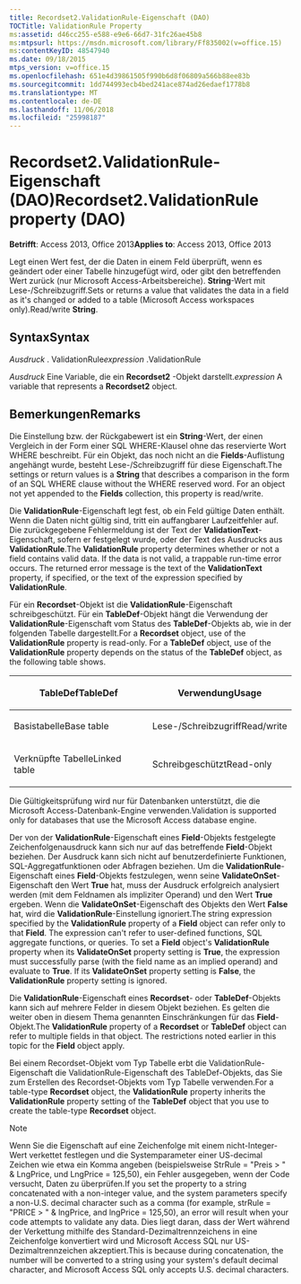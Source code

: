 ```yaml
---
title: Recordset2.ValidationRule-Eigenschaft (DAO)
TOCTitle: ValidationRule Property
ms:assetid: d46cc255-e588-e9e6-66d7-31fc26ae45b8
ms:mtpsurl: https://msdn.microsoft.com/library/Ff835002(v=office.15)
ms:contentKeyID: 48547940
ms.date: 09/18/2015
mtps_version: v=office.15
ms.openlocfilehash: 651e4d39861505f990b6d8f06809a566b88ee83b
ms.sourcegitcommit: 1dd744993ecb4bed241ace874ad26edaef1778b8
ms.translationtype: MT
ms.contentlocale: de-DE
ms.lasthandoff: 11/06/2018
ms.locfileid: "25998187"
---
```

# <a name="recordset2validationrule-property-dao"></a><span data-ttu-id="237a7-102">Recordset2.ValidationRule-Eigenschaft (DAO)</span><span class="sxs-lookup"><span data-stu-id="237a7-102">Recordset2.ValidationRule property (DAO)</span></span>


<span data-ttu-id="237a7-103">**Betrifft**: Access 2013, Office 2013</span><span class="sxs-lookup"><span data-stu-id="237a7-103">**Applies to**: Access 2013, Office 2013</span></span>

<span data-ttu-id="237a7-104">Legt einen Wert fest, der die Daten in einem Feld überprüft, wenn es geändert oder einer Tabelle hinzugefügt wird, oder gibt den betreffenden Wert zurück (nur Microsoft Access-Arbeitsbereiche). **String**-Wert mit Lese-/Schreibzugriff.</span><span class="sxs-lookup"><span data-stu-id="237a7-104">Sets or returns a value that validates the data in a field as it's changed or added to a table (Microsoft Access workspaces only).Read/write **String**.</span></span>

## <a name="syntax"></a><span data-ttu-id="237a7-105">Syntax</span><span class="sxs-lookup"><span data-stu-id="237a7-105">Syntax</span></span>

<span data-ttu-id="237a7-106">*Ausdruck* . ValidationRule</span><span class="sxs-lookup"><span data-stu-id="237a7-106">*expression* .ValidationRule</span></span>

<span data-ttu-id="237a7-107">*Ausdruck* Eine Variable, die ein **Recordset2** -Objekt darstellt.</span><span class="sxs-lookup"><span data-stu-id="237a7-107">*expression* A variable that represents a **Recordset2** object.</span></span>

## <a name="remarks"></a><span data-ttu-id="237a7-108">Bemerkungen</span><span class="sxs-lookup"><span data-stu-id="237a7-108">Remarks</span></span>

<span data-ttu-id="237a7-p101">Die Einstellung bzw. der Rückgabewert ist ein **String**-Wert, der einen Vergleich in der Form einer SQL WHERE-Klausel ohne das reservierte Wort WHERE beschreibt. Für ein Objekt, das noch nicht an die **Fields**-Auflistung angehängt wurde, besteht Lese-/Schreibzugriff für diese Eigenschaft.</span><span class="sxs-lookup"><span data-stu-id="237a7-p101">The settings or return values is a **String** that describes a comparison in the form of an SQL WHERE clause without the WHERE reserved word. For an object not yet appended to the **Fields** collection, this property is read/write.</span></span>

<span data-ttu-id="237a7-p102">Die **ValidationRule**-Eigenschaft legt fest, ob ein Feld gültige Daten enthält. Wenn die Daten nicht gültig sind, tritt ein auffangbarer Laufzeitfehler auf. Die zurückgegebene Fehlermeldung ist der Text der **ValidationText**-Eigenschaft, sofern er festgelegt wurde, oder der Text des Ausdrucks aus **ValidationRule**.</span><span class="sxs-lookup"><span data-stu-id="237a7-p102">The **ValidationRule** property determines whether or not a field contains valid data. If the data is not valid, a trappable run-time error occurs. The returned error message is the text of the **ValidationText** property, if specified, or the text of the expression specified by **ValidationRule**.</span></span>

<span data-ttu-id="237a7-p103">Für ein **Recordset**-Objekt ist die **ValidationRule**-Eigenschaft schreibgeschützt. Für ein **TableDef**-Objekt hängt die Verwendung der **ValidationRule**-Eigenschaft vom Status des **TableDef**-Objekts ab, wie in der folgenden Tabelle dargestellt.</span><span class="sxs-lookup"><span data-stu-id="237a7-p103">For a **Recordset** object, use of the **ValidationRule** property is read-only. For a **TableDef** object, use of the **ValidationRule** property depends on the status of the **TableDef** object, as the following table shows.</span></span>

<table>
<colgroup>
<col style="width: 50%" />
<col style="width: 50%" />
</colgroup>
<thead>
<tr class="header">
<th><p><span data-ttu-id="237a7-116">TableDef</span><span class="sxs-lookup"><span data-stu-id="237a7-116">TableDef</span></span></p></th>
<th><p><span data-ttu-id="237a7-117">Verwendung</span><span class="sxs-lookup"><span data-stu-id="237a7-117">Usage</span></span></p></th>
</tr>
</thead>
<tbody>
<tr class="odd">
<td><p><span data-ttu-id="237a7-118">Basistabelle</span><span class="sxs-lookup"><span data-stu-id="237a7-118">Base table</span></span></p></td>
<td><p><span data-ttu-id="237a7-119">Lese-/Schreibzugriff</span><span class="sxs-lookup"><span data-stu-id="237a7-119">Read/write</span></span></p></td>
</tr>
<tr class="even">
<td><p><span data-ttu-id="237a7-120">Verknüpfte Tabelle</span><span class="sxs-lookup"><span data-stu-id="237a7-120">Linked table</span></span></p></td>
<td><p><span data-ttu-id="237a7-121">Schreibgeschützt</span><span class="sxs-lookup"><span data-stu-id="237a7-121">Read-only</span></span></p></td>
</tr>
</tbody>
</table>


<span data-ttu-id="237a7-122">Die Gültigkeitsprüfung wird nur für Datenbanken unterstützt, die die Microsoft Access-Datenbank-Engine verwenden.</span><span class="sxs-lookup"><span data-stu-id="237a7-122">Validation is supported only for databases that use the Microsoft Access database engine.</span></span>

<span data-ttu-id="237a7-p104">Der von der **ValidationRule**-Eigenschaft eines **Field**-Objekts festgelegte Zeichenfolgenausdruck kann sich nur auf das betreffende **Field**-Objekt beziehen. Der Ausdruck kann sich nicht auf benutzerdefinierte Funktionen, SQL-Aggregatfunktionen oder Abfragen beziehen. Um die **ValidationRule**-Eigenschaft eines **Field**-Objekts festzulegen, wenn seine **ValidateOnSet**-Eigenschaft den Wert **True** hat, muss der Ausdruck erfolgreich analysiert werden (mit dem Feldnamen als impliziter Operand) und den Wert **True** ergeben. Wenn die **ValidateOnSet**-Eigenschaft des Objekts den Wert **False** hat, wird die **ValidationRule**-Einstellung ignoriert.</span><span class="sxs-lookup"><span data-stu-id="237a7-p104">The string expression specified by the **ValidationRule** property of a **Field** object can refer only to that **Field**. The expression can't refer to user-defined functions, SQL aggregate functions, or queries. To set a **Field** object's **ValidationRule** property when its **ValidateOnSet** property setting is **True**, the expression must successfully parse (with the field name as an implied operand) and evaluate to **True**. If its **ValidateOnSet** property setting is **False**, the **ValidationRule** property setting is ignored.</span></span>

<span data-ttu-id="237a7-p105">Die **ValidationRule**-Eigenschaft eines **Recordset**- oder **TableDef**-Objekts kann sich auf mehrere Felder in diesem Objekt beziehen. Es gelten die weiter oben in diesem Thema genannten Einschränkungen für das **Field**-Objekt.</span><span class="sxs-lookup"><span data-stu-id="237a7-p105">The **ValidationRule** property of a **Recordset** or **TableDef** object can refer to multiple fields in that object. The restrictions noted earlier in this topic for the **Field** object apply.</span></span>

<span data-ttu-id="237a7-129">Bei einem Recordset-Objekt vom Typ Tabelle erbt die ValidationRule-Eigenschaft die ValidationRule-Eigenschaft des TableDef-Objekts, das Sie zum Erstellen des Recordset-Objekts vom Typ Tabelle verwenden.</span><span class="sxs-lookup"><span data-stu-id="237a7-129">For a table-type **Recordset** object, the **ValidationRule** property inherits the **ValidationRule** property setting of the **TableDef** object that you use to create the table-type **Recordset** object.</span></span>

> [!NOTE]
> <span data-ttu-id="237a7-130">Wenn Sie die Eigenschaft auf eine Zeichenfolge mit einem nicht-Integer-Wert verkettet festlegen und die Systemparameter einer US-decimal Zeichen wie etwa ein Komma angeben (beispielsweise StrRule = "Preis &gt; " &amp; LngPrice, und LngPrice = 125,50), ein Fehler ausgegeben, wenn der Code versucht, Daten zu überprüfen.</span><span class="sxs-lookup"><span data-stu-id="237a7-130">If you set the property to a string concatenated with a non-integer value, and the system parameters specify a non-U.S. decimal character such as a comma (for example, strRule = "PRICE &gt; " &amp; lngPrice, and lngPrice = 125,50), an error will result when your code attempts to validate any data.</span></span> <span data-ttu-id="237a7-131">Dies liegt daran, dass der Wert während der Verkettung mithilfe des Standard-Dezimaltrennzeichens in eine Zeichenfolge konvertiert wird und Microsoft Access SQL nur US-Dezimaltrennzeichen akzeptiert.</span><span class="sxs-lookup"><span data-stu-id="237a7-131">This is because during concatenation, the number will be converted to a string using your system's default decimal character, and Microsoft Access SQL only accepts U.S. decimal characters.</span></span></P>

